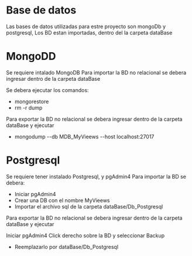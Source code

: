 
# Base de datos
Las bases de datos utilizadas para estre proyecto son mongoDb y postgresql, Los BD estan importadas, dentro del la carpeta dataBase


# MongoDD
Se requiere intalado MongoDB Para importar la BD no relacional se debera ingresar dentro de la carpeta dataBase

Se debera ejecutar los comandos:

  -  mongorestore
  -   rm -r dump
  
Para exportar la BD no relacional se debera ingresar dentro de la carpeta dataBase y ejecutar

-    mongodump --db MDB_MyVieews --host localhost:27017

# Postgresql

Se requiere tener instalado Postgresql, y pgAdmin4 Para importar la BD se debera:

- Iniciar pgAdmin4
- Crear una DB con el nombre MyVieews
- Importar el archivo sql de la carpeta dataBase/Db_Postgresql

Para exportar la BD no relacional se debera ingresar dentro de la carpeta dataBase y ejecutar

Iniciar pgAdmin4
Click derecho sobre la BD y seleccionar Backup
- Reemplazarlo por dataBase/Db_Postgresql
